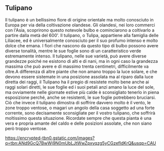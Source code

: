## Tulipano
Il tulipano è un bellissimo fiore di origine orientale ma molto conosciuto in Europa per via della coltivazione olandese. Gli olandesi, nei loro commerci con l'Asia, scoprirono questo notevole bulbo e cominciarono a coltivarlo a partire dalla metà del 600'. Il tulipano, o Tulipa, appartiene alla famiglia delle Liliacee, ed è universalmente conosciuto per il suo profumo intenso e molto dolce che emana. I fiori che nascono da questo tipo di bulbo possono avere diverse tonalità, mentre le sue foglie sono di un caratteristico verde estremamente intenso. Il tulipano, nelle sue varietà, può avere diverse grandezze poiché ne esistono di alti e di nani, ma in ogni caso la grandezza massima che può avere e di massimo trenta centimetri, difficilmente va oltre.A differenza di altre piante che non amano troppo la luce solare, e che devono essere sistemate in una posizione assolata ma al riparo dalla luce diretta dei raggi, il Tulipano ha il pregio di resistete molto bene anche ai raggi solari diretti, le sue foglie ed i suoi petali anzi amano la luce del sole, ma ovviamente nelle giornate estive più calde è sconsigliato tenerlo in piena esposizione perché, anche se resistenti, le sue foglie potrebbero bruciarsi. Ciò che invece il tulipano dimostra di soffrire davvero molto è il vento, le zone troppo ventose, o magari un angolo della casa soggetto ad una forte corrente, sono decisamente sconsigliate per il vostro tulipano, che soffrirà moltissimo questa situazione. Ricordate sempre che questa pianta è una vera e propria amante del caldo e delle posizioni assolate, che non siano però troppo ventose.

https://encrypted-tbn0.gstatic.com/images?q=tbn:ANd9GcQ7BwWj9N0mUbLJtWwZpxyqzg5yCGzefldKrQ&usqp=CAU





